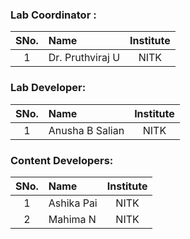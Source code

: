### Lab Coordinator :

| SNo. | Name | Institute |
| :--: | :-- | :-------: |
|  1   | Dr. Pruthviraj U | NITK |

### Lab Developer:

| SNo. | Name | Institute |
| :--: | :-- | :-------: |
|  1   | Anusha B Salian | NITK |

### Content Developers:

| SNo. | Name | Institute |
| :--: | :-- | :-------: |
|  1   | Ashika Pai| NITK |
|  2   | Mahima N  | NITK |
